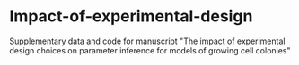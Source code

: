 # Impact-of-experimental-design
Supplementary data and code for manuscript "The impact of experimental design choices on parameter inference for models of growing cell colonies"
